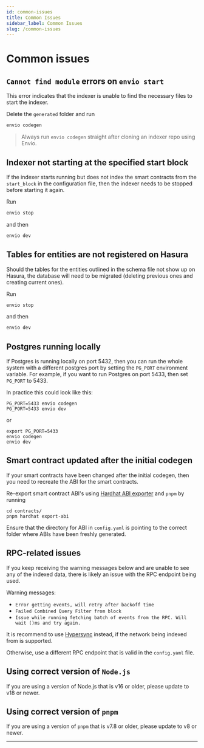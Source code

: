 ```yaml
---
id: common-issues
title: Common Issues
sidebar_label: Common Issues
slug: /common-issues
---
```


# Common issues

## `Cannot find module` errors on `envio start`

This error indicates that the indexer is unable to find the necessary files to start the indexer.

Delete the `generated` folder and run

```bash
envio codegen
```

> Always run `envio codegen` straight after cloning an indexer repo using Envio.

## Indexer not starting at the specified start block

If the indexer starts running but does not index the smart contracts from the `start_block` in the configuration file, then the indexer needs to be stopped before starting it again.

Run

```bash
envio stop
```

and then

```bash
envio dev
```

## Tables for entities are not registered on Hasura

Should the tables for the entities outlined in the schema file not show up on Hasura, the database will need to be migrated (deleting previous ones and creating current ones).

Run

```bash
envio stop
```

and then

```bash
envio dev
```

## Postgres running locally

If Postgres is running locally on port 5432, then you can run the whole system with a different postgres port by setting the `PG_PORT` environment variable. For example, if you want to run Postgres on port 5433, then set `PG_PORT` to 5433.

In practice this could look like this:

```
PG_PORT=5433 envio codegen
PG_PORT=5433 envio dev
```

or

```
export PG_PORT=5433
envio codegen
envio dev
```

## Smart contract updated after the initial codegen

If your smart contracts have been changed after the initial codegen, then you need to recreate the ABI for the smart contracts.

Re-export smart contract ABI's using [Hardhat ABI exporter](https://www.npmjs.com/package/hardhat-abi-exporter) and `pnpm` by running

```
cd contracts/
pnpm hardhat export-abi
```

Ensure that the directory for ABI in `config.yaml` is pointing to the correct folder where ABIs have been freshly generated.

## RPC-related issues

If you keep receiving the warning messages below and are unable to see any of the indexed data, there is likely an issue with the RPC endpoint being used.

Warning messages:

- `Error getting events, will retry after backoff time`
- `Failed Combined Query Filter from block`
- `Issue while running fetching batch of events from the RPC. Will wait ()ms and try again.`

It is recommend to use [Hypersync](./hypersync.md) instead, if the network being indexed from is supported.

Otherwise, use a different RPC endpoint that is valid in the `config.yaml` file.

## Using correct version of `Node.js`

If you are using a version of Node.js that is v16 or older, please update to v18 or newer.

## Using correct version of `pnpm`

If you are using a version of `pnpm` that is v7.8 or older, please update to v8 or newer.

---
